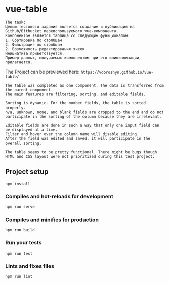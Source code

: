 # vue-table

```
The task:
Целью тестового задания является создание и публикация на Github/Bitbucket переиспользуемого vue-компонента.
Компонентом является таблица со следующим функционалом:
1. Сортировка по столбцам
2. Фильтрация по столбцам
2. Возможность редактирования ячеек
Инициатива приветствуется.
Пример данных, получаемых компонентом при его инициализации, прилагается.
```

The Project can be previewed here:
`https://vdoroshyn.github.io/vue-table/`

```
The table was completed as one component. The data is transferred from the parent component.
The main features are filtering, sorting, and editable fields.

Sorting is dynamic. For the number fields, the table is sorted properly.
n/a, unknown, none, and blank fields are dropped to the end and do not participate in the sorting of the column because they are irrelevant.

Editable fields are done in such a way that only one input field can be displayed at a time.
Filter and hover over the column name will disable editing.
After the field was edited and saved, it will participate in the overall sorting.

The table seems to be pretty functional. There might be bugs though. HTML and CSS layout were not prioritized during this test project.
```

## Project setup

```
npm install
```

### Compiles and hot-reloads for development

```
npm run serve
```

### Compiles and minifies for production

```
npm run build
```

### Run your tests

```
npm run test
```

### Lints and fixes files

```
npm run lint
```
